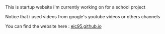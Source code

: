 This is startup website i'm currently working on for a school project  
  
Notice that i used videos from google's youtube videos or others channels  
  
You can find the website here : [eic95.github.io](https://eic95.github.io/) 